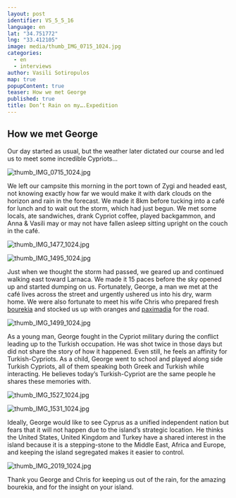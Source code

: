 ```yaml
---
layout: post
identifier: VS_5_5_16
language: en
lat: "34.751772"
lng: "33.412105"
image: media/thumb_IMG_0715_1024.jpg
categories:
  - en
  - interviews
author: Vasili Sotiropulos
map: true
popupContent: true
teaser: How we met George
published: true
title: Don’t Rain on my….Expedition
---
```

## How we met George


Our day started as usual, but the weather later dictated our course and led us to meet some incredible Cypriots…

![thumb_IMG_0715_1024.jpg]({{site.baseurl}}/media/thumb_IMG_0715_1024.jpg)


We left our campsite this morning in the port town of Zygi and headed east, not knowing exactly how far we would make it with dark clouds on the horizon and rain in the forecast. We made it 8km before tucking into a café for lunch and to wait out the storm, which had just begun. We met some locals, ate sandwiches, drank Cypriot coffee, played backgammon, and Anna & Vasili may or may not have fallen asleep sitting upright on the couch in the café.

![thumb_IMG_1477_1024.jpg]({{site.baseurl}}/media/thumb_IMG_1477_1024.jpg)

![thumb_IMG_1495_1024.jpg]({{site.baseurl}}/media/thumb_IMG_1495_1024.jpg)

Just when we thought the storm had passed, we geared up and continued walking east toward Larnaca. We made it 15 paces before the sky opened up and started dumping on us. Fortunately, George, a man we met at the café lives across the street and urgently ushered us into his dry, warm home. We were also fortunate to meet his wife Chris who prepared fresh [bourekia](http://kopiaste.org/2007/11/bourekia-me-freskia-anari-pastries-with-fresh-anari-cheese/) and stocked us up with oranges and [paximadia](https://en.wikipedia.org/wiki/Paximadia) for the road.

![thumb_IMG_1499_1024.jpg]({{site.baseurl}}/media/thumb_IMG_1499_1024.jpg)

As a young man, George fought in the Cypriot military during the conflict leading up to the Turkish occupation. He was shot twice in those days but did not share the story of how it happened. Even still, he feels an affinity for Turkish-Cypriots.
As a child, George went to school and played along side Turkish Cypriots, all of them speaking both Greek and Turkish while interacting. He believes today’s Turkish-Cypriot are the same people he shares these memories with.

![thumb_IMG_1527_1024.jpg]({{site.baseurl}}/media/thumb_IMG_1527_1024.jpg)

![thumb_IMG_1531_1024.jpg]({{site.baseurl}}/media/thumb_IMG_1531_1024.jpg)

Ideally, George would like to see Cyprus as a unified independent nation but fears that it will not happen due to the island’s strategic location. He thinks the United States, United Kingdom and Turkey have a shared interest in the island because it is a stepping-stone to the Middle East, Africa and Europe, and keeping the island segregated makes it easier to control.

![thumb_IMG_2019_1024.jpg]({{site.baseurl}}/media/thumb_IMG_2019_1024.jpg)

Thank you George and Chris for keeping us out of the rain, for the amazing bourekia, and for the insight on your island.
